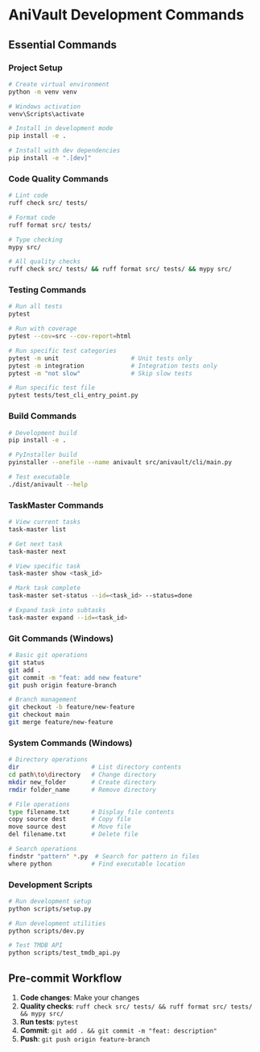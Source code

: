 # AniVault Development Commands

## Essential Commands

### Project Setup
```bash
# Create virtual environment
python -m venv venv

# Windows activation
venv\Scripts\activate

# Install in development mode
pip install -e .

# Install with dev dependencies
pip install -e ".[dev]"
```

### Code Quality Commands
```bash
# Lint code
ruff check src/ tests/

# Format code
ruff format src/ tests/

# Type checking
mypy src/

# All quality checks
ruff check src/ tests/ && ruff format src/ tests/ && mypy src/
```

### Testing Commands
```bash
# Run all tests
pytest

# Run with coverage
pytest --cov=src --cov-report=html

# Run specific test categories
pytest -m unit                    # Unit tests only
pytest -m integration             # Integration tests only
pytest -m "not slow"              # Skip slow tests

# Run specific test file
pytest tests/test_cli_entry_point.py
```

### Build Commands
```bash
# Development build
pip install -e .

# PyInstaller build
pyinstaller --onefile --name anivault src/anivault/cli/main.py

# Test executable
./dist/anivault --help
```

### TaskMaster Commands
```bash
# View current tasks
task-master list

# Get next task
task-master next

# View specific task
task-master show <task_id>

# Mark task complete
task-master set-status --id=<task_id> --status=done

# Expand task into subtasks
task-master expand --id=<task_id>
```

### Git Commands (Windows)
```bash
# Basic git operations
git status
git add .
git commit -m "feat: add new feature"
git push origin feature-branch

# Branch management
git checkout -b feature/new-feature
git checkout main
git merge feature/new-feature
```

### System Commands (Windows)
```bash
# Directory operations
dir                    # List directory contents
cd path\to\directory   # Change directory
mkdir new_folder       # Create directory
rmdir folder_name      # Remove directory

# File operations
type filename.txt      # Display file contents
copy source dest       # Copy file
move source dest       # Move file
del filename.txt       # Delete file

# Search operations
findstr "pattern" *.py  # Search for pattern in files
where python           # Find executable location
```

### Development Scripts
```bash
# Run development setup
python scripts/setup.py

# Run development utilities
python scripts/dev.py

# Test TMDB API
python scripts/test_tmdb_api.py
```

## Pre-commit Workflow
1. **Code changes**: Make your changes
2. **Quality checks**: `ruff check src/ tests/ && ruff format src/ tests/ && mypy src/`
3. **Run tests**: `pytest`
4. **Commit**: `git add . && git commit -m "feat: description"`
5. **Push**: `git push origin feature-branch`
